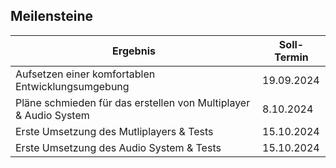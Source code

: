 ## Meilensteine

| Ergebnis                                               | Soll-Termin                          |
|--------------------------------------------------------|--------------------------------------|
| Aufsetzen einer komfortablen Entwicklungsumgebung       | 19.09.2024                          |
| Pläne schmieden für das erstellen von Multiplayer & Audio System      | 8.10.2024                     |
| Erste Umsetzung des Mutliplayers & Tests                    | 15.10.2024 
| Erste Umsetzung des Audio System & Tests                    | 15.10.2024 


